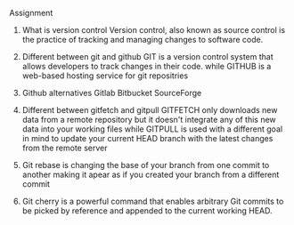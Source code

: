 Assignment 
1. What is version control
    Version control, also known as source control is the practice of tracking and managing changes to software code. 

2. Different between git and github
   GIT is a version control system that allows developers to track changes in their code. 
   while
   GITHUB is a web-based hosting service for git repositries 

3. Github alternatives
   Gitlab
   Bitbucket
   SourceForge

4. Different between gitfetch  and     gitpull
  GITFETCH only downloads new data from a remote repository but it doesn't integrate any of this new data into your working files
  while
  GITPULL is used with a different goal in mind to update your current HEAD branch with the latest changes from the remote server
5. Git rebase is changing the base of your branch from one commit to another making it apear as if you created your branch from a different commit

6. Git cherry is a powerful command that enables arbitrary Git commits to be picked by reference and appended to the current working HEAD.  
